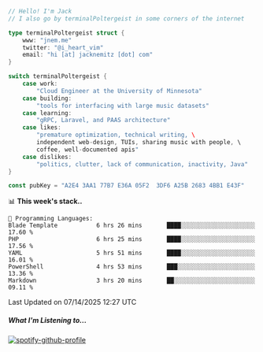 ```go
// Hello! I'm Jack
// I also go by terminalPoltergeist in some corners of the internet

type terminalPoltergeist struct {
    www: "jnem.me"
    twitter: "@i_heart_vim"
    email: "hi [at] jacknemitz [dot] com"
}

switch terminalPoltergeist {
    case work:
        "Cloud Engineer at the University of Minnesota"
    case building:
        "tools for interfacing with large music datasets"
    case learning:
        "gRPC, Laravel, and PAAS architecture"
    case likes:
        "premature optimization, technical writing, \
        independent web-design, TUIs, sharing music with people, \
        coffee, well-documented apis"
    case dislikes:
        "politics, clutter, lack of communication, inactivity, Java"
}

const pubKey = "A2E4 3AA1 77B7 E36A 05F2  3DF6 A25B 2683 4BB1 E43F"
```

<!--START_SECTION:waka-->
📊 **This week's stack..** 

```text
💬 Programming Languages: 
Blade Template           6 hrs 26 mins       ████░░░░░░░░░░░░░░░░░░░░░   17.60 % 
PHP                      6 hrs 25 mins       ████░░░░░░░░░░░░░░░░░░░░░   17.56 % 
YAML                     5 hrs 51 mins       ████░░░░░░░░░░░░░░░░░░░░░   16.01 % 
PowerShell               4 hrs 53 mins       ███░░░░░░░░░░░░░░░░░░░░░░   13.36 % 
Markdown                 3 hrs 20 mins       ██░░░░░░░░░░░░░░░░░░░░░░░   09.11 % 
```


 Last Updated on 07/14/2025 12:27 UTC
<!--END_SECTION:waka-->

##### What I'm Listening to...

[![spotify-github-profile](https://jnem.me/listening-item?maxAge=2592000)](https://jnem.me/listening)

